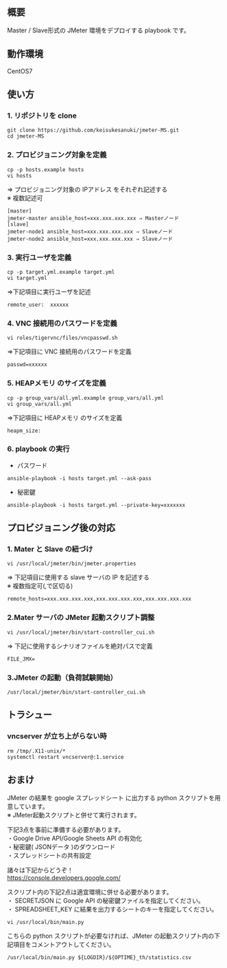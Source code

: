 ## 概要

Master / Slave形式の JMeter 環境をデプロイする playbook です。

## 動作環境

CentOS7

## 使い方
### 1. リポジトリを clone
```
git clone https://github.com/keisukesanuki/jmeter-MS.git
cd jmeter-MS
```

### 2. プロビジョニング対象を定義
```
cp -p hosts.example hosts
vi hosts
```
⇒ プロビジョニング対象の IPアドレス をそれぞれ記述する  
※ 複数記述可  

```
[master] 
jmeter-master ansible_host=xxx.xxx.xxx.xxx ⇒ Masterノード  
[slave]  
jmeter-node1 ansible_host=xxx.xxx.xxx.xxx ⇒ Slaveノード
jmeter-node2 ansible_host=xxx.xxx.xxx.xxx ⇒ Slaveノード
```

### 3. 実行ユーザを定義
```
cp -p target.yml.example target.yml
vi target.yml
```
⇒下記項目に実行ユーザを記述

```
remote_user:  xxxxxx
```
### 4. VNC 接続用のパスワードを定義

```
vi roles/tigervnc/files/vncpasswd.sh
```
⇒下記項目に VNC 接続用のパスワードを定義

```
passwd=xxxxxx
```

### 5. HEAPメモリ のサイズを定義

```
cp -p group_vars/all.yml.example group_vars/all.yml
vi group_vars/all.yml
```
⇒下記項目に HEAPメモリ のサイズを定義

```
heapm_size: 
```

### 6. playbook の実行

* パスワード
```
ansible-playbook -i hosts target.yml --ask-pass
```

* 秘密鍵

```
ansible-playbook -i hosts target.yml --private-key=xxxxxxx
```

## プロビジョニング後の対応

### 1. Mater と Slave の紐づけ

```
vi /usr/local/jmeter/bin/jmeter.properties
```

⇒ 下記項目に使用する slave サーバの IP を記述する  
※ 複数指定可(,で区切る)

```
remote_hosts=xxx.xxx.xxx.xxx,xxx.xxx.xxx.xxx,xxx.xxx.xxx.xxx
```

### 2.Mater サーバの JMeter 起動スクリプト調整

```
vi /usr/local/jmeter/bin/start-controller_cui.sh
```
⇒ 下記に使用するシナリオファイルを絶対パスで定義

```
FILE_JMX=
```

### 3.JMeter の起動（負荷試験開始）

```
/usr/local/jmeter/bin/start-controller_cui.sh
```

## トラシュー

### vncserver が立ち上がらない時

```
rm /tmp/.X11-unix/*
systemctl restart vncserver@:1.service
```

## おまけ

JMeter の結果を google スプレッドシート に出力する python スクリプトを用意しています。  
※ JMeter起動スクリプトと併せて実行されます。


下記3点を事前に準備する必要があります。  
・Google Drive API/Google Sheets API の有効化  
・秘密鍵( JSONデータ )のダウンロード  
・スプレッドシートの共有設定

諸々は下記からどうぞ！  
https://console.developers.google.com/


スクリプト内の下記2点は適宜環境に併せる必要があります。  
・ SECRETJSON に Google API の秘密鍵ファイルを指定してください。  
・ SPREADSHEET_KEY に結果を出力するシートのキーを指定してください。  

```
vi /usr/local/bin/main.py
```

こちらの python スクリプトが必要なければ、JMeter の起動スクリプト内の下記項目をコメントアウトしてください。

```
/usr/local/bin/main.py ${LOGDIR}/${OPTIME}_th/statistics.csv
```